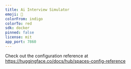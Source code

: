 ```yaml
---
title: Ai Interview Simulator
emoji: 🏃
colorFrom: indigo
colorTo: red
sdk: docker
pinned: false
license: mit
app_port: 7860
---
```


Check out the configuration reference at https://huggingface.co/docs/hub/spaces-config-reference
